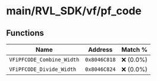 # main/RVL_SDK/vf/pf_code

## Functions

| Name | Address | Match % |
|------|---------|---------|
| `VFiPFCODE_Combine_Width` | `0x8046C818` | :x: (0.0%) |
| `VFiPFCODE_Divide_Width` | `0x8046C824` | :x: (0.0%) |